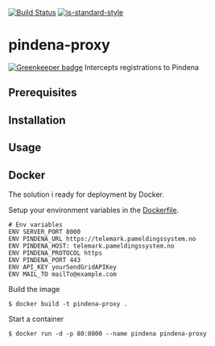 [![Build Status](https://travis-ci.org/telemark/pindena-proxy.svg?branch=master)](https://travis-ci.org/telemark/pindena-proxy)
[![js-standard-style](https://img.shields.io/badge/code%20style-standard-brightgreen.svg?style=flat)](https://github.com/feross/standard)
# pindena-proxy

[![Greenkeeper badge](https://badges.greenkeeper.io/telemark/pindena-proxy.svg)](https://greenkeeper.io/)
Intercepts registrations to Pindena

## Prerequisites

## Installation

## Usage

## Docker
The solution i ready for deployment by Docker.

Setup your environment variables in the [Dockerfile](Dockerfile).

```
# Env variables
ENV SERVER_PORT 8000
ENV PINDENA_URL https://telemark.pameldingssystem.no
ENV PINDENA_HOST: telemark.pameldingssystem.no
ENV PINDENA_PROTOCOL https
ENV PINDENA_PORT 443
ENV API_KEY yourSendGridAPIKey
ENV MAIL_TO mailTo@example.com
```

Build the image

```
$ docker build -t pindena-proxy .
```

Start a container

```
$ docker run -d -p 80:8000 --name pindena pindena-proxy
```
